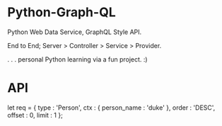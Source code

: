 # Python-Graph-QL

Python Web Data Service, GraphQL Style API.

End to End; Server > Controller > Service > Provider.

. . . personal Python learning via a fun project. :)

# API

let req = { 
    type : 'Person',
    ctx : {
        person_name : 'duke'
    },
    order : 'DESC',
    offset : 0,
    limit : 1
};

